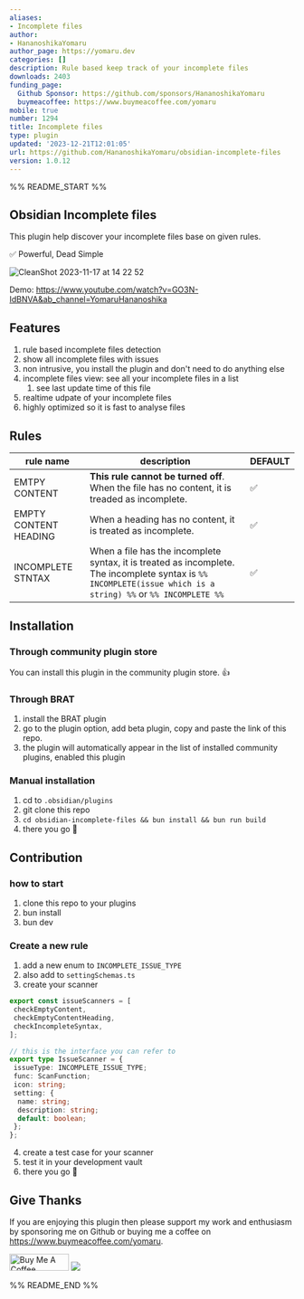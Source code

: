 ```yaml
---
aliases:
- Incomplete files
author:
- HananoshikaYomaru
author_page: https://yomaru.dev
categories: []
description: Rule based keep track of your incomplete files
downloads: 2403
funding_page:
  Github Sponsor: https://github.com/sponsors/HananoshikaYomaru
  buymeacoffee: https://www.buymeacoffee.com/yomaru
mobile: true
number: 1294
title: Incomplete files
type: plugin
updated: '2023-12-21T12:01:05'
url: https://github.com/HananoshikaYomaru/obsidian-incomplete-files
version: 1.0.12
---
```


%% README_START %%

## Obsidian Incomplete files

This plugin help discover your incomplete files base on given rules.

✅ Powerful, Dead Simple

![CleanShot 2023-11-17 at 14 22 52](https://github.com/HananoshikaYomaru/obsidian-incomplete-files/assets/43137033/a9555c5a-7ac4-47d1-bd32-1066a009deab)

Demo: <https://www.youtube.com/watch?v=GO3N-IdBNVA&ab_channel=YomaruHananoshika>

## Features

1. rule based incomplete files detection
2. show all incomplete files with issues
3. non intrusive, you install the plugin and don't need to do anything else
4. incomplete files view: see all your incomplete files in a list
   1. see last update time of this file
5. realtime udpate of your incomplete files
6. highly optimized so it is fast to analyse files

## Rules

| rule name | description | DEFAULT |
| -- | -- | -- |
| EMTPY CONTENT | **This rule cannot be turned off**. When the file has no content, it is treaded as incomplete. | ✅ |
| EMPTY CONTENT HEADING | When a heading has no content, it is treated as incomplete. | ✅ |
| INCOMPLETE STNTAX | When a file has the incomplete syntax, it is treated as incomplete. The incomplete syntax is `%% INCOMPLETE(issue which is a string) %%` or `%% INCOMPLETE %%` | ✅ |  

## Installation

### Through community plugin store

You can install this plugin in the community plugin store. 👍

### Through BRAT

1. install the BRAT plugin
2. go to the plugin option, add beta plugin, copy and paste the link of this repo.
3. the plugin will automatically appear in the list of installed community plugins, enabled this plugin

### Manual installation

1. cd to `.obsidian/plugins`
2. git clone this repo
3. `cd obsidian-incomplete-files && bun install && bun run build`
4. there you go 🎉

## Contribution

### how to start

1. clone this repo to your plugins
2. bun install
4. bun dev

### Create a new rule

1. add a new enum to `INCOMPLETE_ISSUE_TYPE`
2. also add to `settingSchemas.ts`
3. create your scanner

```ts
export const issueScanners = [
 checkEmptyContent,
 checkEmptyContentHeading,
 checkIncompleteSyntax,
];

// this is the interface you can refer to 
export type IssueScanner = {
 issueType: INCOMPLETE_ISSUE_TYPE;
 func: ScanFunction;
 icon: string;
 setting: {
  name: string;
  description: string;
  default: boolean;
 };
};
```

4. create a test case for your scanner
5. test it in your development vault
6. there you go 🎉

## Give Thanks

If you are enjoying this plugin then please support my work and enthusiasm by sponsoring me on Github or buying me a coffee on <https://www.buymeacoffee.com/yomaru>.

<a href="https://www.buymeacoffee.com/yomaru" target="_blank"><img src="https://cdn.buymeacoffee.com/buttons/v2/default-yellow.png" alt="Buy Me A Coffee" style="height: 30px !important;width: 105px !important;" ></a> [![](https://img.shields.io/static/v1?label=Sponsor&message=%E2%9D%A4&logo=GitHub&color=%23fe8e86)](https://github.com/sponsors/hananoshikayomaru)


%% README_END %%
